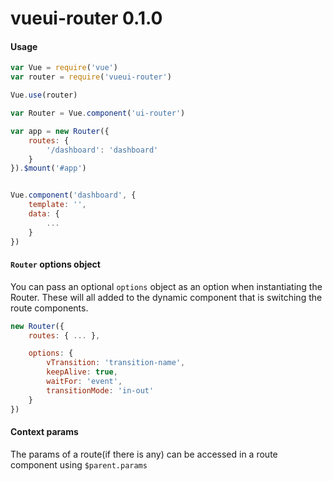 
vueui-router 0.1.0
==================

#### Usage

```js
var Vue = require('vue')
var router = require('vueui-router')

Vue.use(router)

var Router = Vue.component('ui-router')

var app = new Router({
    routes: {
        '/dashboard': 'dashboard'
    }
}).$mount('#app')


Vue.component('dashboard', {
    template: '',
    data: {
        ...
    }
})

```

#### ```Router``` options object
You can pass an optional ```options``` object as an option when instantiating the Router. These will all added to
the dynamic component that is switching the route components.

```js
new Router({
    routes: { ... },

    options: {
        vTransition: 'transition-name',
        keepAlive: true,
        waitFor: 'event',
        transitionMode: 'in-out'
    }
})

```

#### Context params
The params of a route(if there is any) can be accessed in a route component using ```$parent.params```